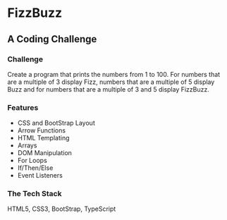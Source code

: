# FizzBuzz

## A Coding Challenge

### Challenge

Create a program that prints the numbers from 1 to 100. For numbers that are a multiple of 3 display Fizz, numbers that are a multiple of 5 display Buzz and for numbers that are a multiple of 3 and 5 display FizzBuzz.

### Features

- CSS and BootStrap Layout
- Arrow Functions
- HTML Templating
- Arrays
- DOM Manipulation
- For Loops
- If/Then/Else
- Event Listeners

### The Tech Stack

HTML5, CSS3, BootStrap, TypeScript
